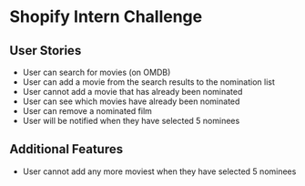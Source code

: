 # Shopify Intern Challenge

## User Stories
- User can search for movies (on OMDB)
- User can add a movie from the search results to the nomination list
- User cannot add a movie that has already been nominated
- User can see which movies have already been nominated
- User can remove a nominated film
- User will be notified when they have selected 5 nominees

## Additional Features
- User cannot add any more moviest when they have selected 5 nominees